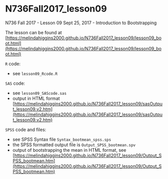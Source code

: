 # N736Fall2017_lesson09

N736 Fall 2017 - Lesson 09 Sept 25, 2017 - Introduction to Bootstrapping

The lesson can be found at [https://melindahiggins2000.github.io/N736Fall2017_lesson09/lesson09_boot.html](https://melindahiggins2000.github.io/N736Fall2017_lesson09/lesson09_boot.html)

`R` code:

* see `lesson09_Rcode.R`

`SAS` code:

* see `lesson09_SAScode.sas`
* output in HTML format [https://melindahiggins2000.github.io/N736Fall2017_lesson09/sasOutput_lesson09.v2.htm](https://melindahiggins2000.github.io/N736Fall2017_lesson09/sasOutput_lesson09.v2.htm)

`SPSS` code and files:

* see SPSS Syntax file `Syntax_bootmean_spss.sps`
* the SPSS formatted output file is `Output_SPSS_bootmean.spv`
* output of bootstrapping the mean in HTML format, see  [https://melindahiggins2000.github.io/N736Fall2017_lesson09/Output_SPSS_bootmean.htm](https://melindahiggins2000.github.io/N736Fall2017_lesson09/Output_SPSS_bootmean.htm)

